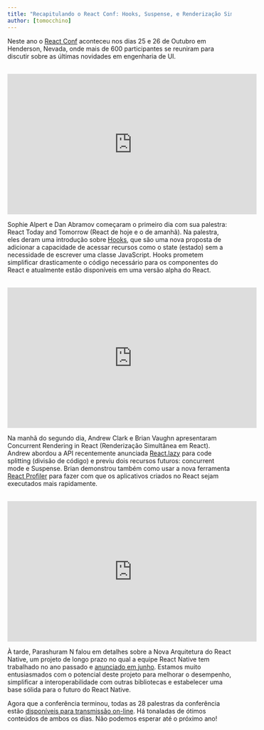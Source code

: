 ```yaml
---
title: "Recapitulando o React Conf: Hooks, Suspense, e Renderização Simultânea"
author: [tomocchino]
---
```


Neste ano o [React Conf](https://conf.reactjs.org/) aconteceu nos dias 25 e 26 de Outubro em Henderson, Nevada, onde mais de 600 participantes se reuniram para discutir sobre as últimas novidades em engenharia de UI.

<br>

<iframe width="560" height="315" src="https://www.youtube.com/embed/V-QO-KO90iQ" frameborder="0" allow="accelerometer; autoplay; encrypted-media; gyroscope; picture-in-picture" allowfullscreen></iframe>

Sophie Alpert e Dan Abramov começaram o primeiro dia com sua palestra: React Today and Tomorrow (React de hoje e o de amanhã). Na palestra, eles deram uma introdução sobre [Hooks](/docs/hooks-intro.html), que são uma nova proposta de adicionar a capacidade de acessar recursos como o state (estado) sem a necessidade de escrever uma classe JavaScript. Hooks prometem simplificar drasticamente o código necessário para os componentes do React e atualmente estão disponíveis em uma versão alpha do React.

<br>

<iframe width="560" height="315" src="https://www.youtube.com/embed/ByBPyMBTzM0" frameborder="0" allow="accelerometer; autoplay; encrypted-media; gyroscope; picture-in-picture" allowfullscreen></iframe>

Na manhã do segundo dia, Andrew Clark e Brian Vaughn apresentaram Concurrent Rendering in React (Renderização Simultânea em React). Andrew abordou a API recentemente anunciada [React.lazy](/blog/2018/10/23/react-v-16-6.html) para code splitting (divisão de código) e previu dois recursos futuros: concurrent mode e Suspense. Brian demonstrou também como usar a nova ferramenta [React Profiler](/blog/2018/09/10/introducing-the-react-profiler.html) para fazer com que os aplicativos criados no React sejam executados mais rapidamente.

<br>

<iframe width="560" height="315" src="https://www.youtube.com/embed/UcqRXTriUVI" frameborder="0" allow="accelerometer; autoplay; encrypted-media; gyroscope; picture-in-picture" allowfullscreen></iframe>

À tarde, Parashuram N falou em detalhes sobre a Nova Arquitetura do React Native, um projeto de longo prazo no qual a equipe React Native tem trabalhado no ano passado e [anunciado em junho](https://facebook.github.io/react-native/blog/2018/06/14/state-of-react-native-2018). Estamos muito entusiasmados com o potencial deste projeto para melhorar o desempenho, simplificar a interoperabilidade com outras bibliotecas e estabelecer uma base sólida para o futuro do React Native.

Agora que a conferência terminou, todas as 28 palestras da conferência estão [disponíveis para transmissão on-line](https://www.youtube.com/playlist?list=PLPxbbTqCLbGE5AihOSExAa4wUM-P42EIJ). Há tonaladas de ótimos conteúdos de ambos os dias. Não podemos esperar até o próximo ano!